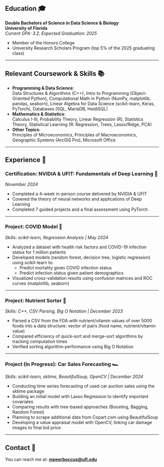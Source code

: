 
## Education 🎓
**Double Bachelors of Science in Data Science & Biology**  
**University of Florida**  
*Current GPA: 3.2, Expected Graduation: 2025*  

- Member of the Honors College  
- University Research Scholars Program (top 5% of the 2025 graduating class)

---

## Relevant Coursework & Skills 📚
- **Programming & Data Science**:  
  Data Structures & Algorithms (C++), Intro to Programming (Object-Oriented Python), Computational Math in Python (NumPy, matplotlib, pandas, seaborn), Linear Algebra for Data Science (scikit-learn, Keras, PyTorch), Databases (SQL, MariaDB, HeidiSQL)
- **Mathematics & Statistics**:  
  Calculus I-III, Probability Theory, Linear Regression (R), Statistics Theory, Statistical Learning (R: Regression, Trees, Lasso/Ridge, PCA)
- **Other Topics**:  
  Principles of Microeconomics, Principles of Macroeconomics, Geographic Systems (ArcGIS Pro), Microsoft Office  

---

## Experience 🔨

### Certification: NVIDIA & UFIT: Fundamentals of Deep Learning 🧠
*November 2024*  
- Completed a 4-week in-person course delivered by NVIDIA & UFIT
- Covered the theory of neural networks and applications of Deep Learning
- Completed 7 guided projects and a final assessment using PyTorch  

---

### Project: COVID Model 🦠
*Skills: scikit-learn, Regression Analysis | May 2024*  
- Analyzed a dataset with health risk factors and COVID-19 infection status for 1 million patients
- Developed models (random forest, decision tree, logistic regression) using scikit-learn to:
  - Predict mortality given COVID infection status
  - Predict infection status given patient demographics  
- Visualized cross-validation results using confusion matrices and ROC curves (matplotlib, seaborn)  

---

### Project: Nutrient Sorter 🍏
*Skills: C++, CSV Parsing, Big O Notation | December 2023*  
- Parsed a CSV from the FDA with nutrient/vitamin values of over 5000 foods into a data structure: vector of pairs (food name, nutrient/vitamin value)  
- Compared efficiency of quick-sort and merge-sort algorithms by tracking computation times  
- Verified sorting algorithm performance using Big O Notation  

---

### Project (In Progress): Car Sales Forecasting 🏎️
*Skills: scikit-learn, sktime, BeautifulSoup, OpenCV | December 2024*  
- Conducting time series forecasting of used car auction sales using the sktime package  
- Building an initial model with Lasso Regression to identify important covariates  
- Comparing results with tree-based approaches (Boosting, Bagging, Random Forest)  
- Planning to scrape additional data from Copart.com using BeautifulSoup  
- Developing a value appraisal model with OpenCV, linking car damage images to final bid price  

---

## Contact 🤝
You can reach me at: **mpeerboccus@ufl.edu**  

